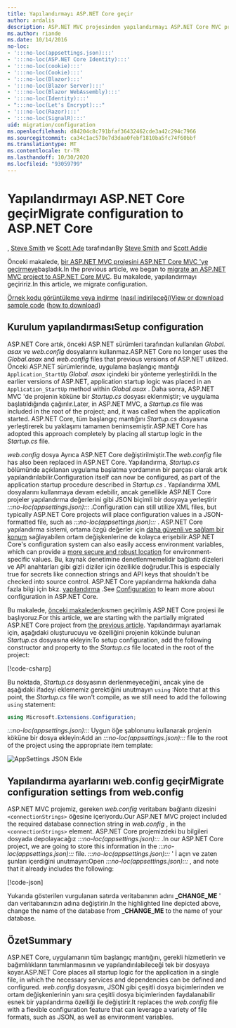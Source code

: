 ```yaml
---
title: Yapılandırmayı ASP.NET Core geçir
author: ardalis
description: ASP.NET MVC projesinden yapılandırmayı ASP.NET Core MVC projesine geçirmeyi öğrenin.
ms.author: riande
ms.date: 10/14/2016
no-loc:
- ':::no-loc(appsettings.json):::'
- ':::no-loc(ASP.NET Core Identity):::'
- ':::no-loc(cookie):::'
- ':::no-loc(Cookie):::'
- ':::no-loc(Blazor):::'
- ':::no-loc(Blazor Server):::'
- ':::no-loc(Blazor WebAssembly):::'
- ':::no-loc(Identity):::'
- ":::no-loc(Let's Encrypt):::"
- ':::no-loc(Razor):::'
- ':::no-loc(SignalR):::'
uid: migration/configuration
ms.openlocfilehash: d84204c8c791bfaf36432462cde3a42c294c7966
ms.sourcegitcommit: ca34c1ac578e7d3daa0febf1810ba5fc74f60bbf
ms.translationtype: MT
ms.contentlocale: tr-TR
ms.lasthandoff: 10/30/2020
ms.locfileid: "93059799"
---
```

# <a name="migrate-configuration-to-aspnet-core"></a><span data-ttu-id="d4342-103">Yapılandırmayı ASP.NET Core geçir</span><span class="sxs-lookup"><span data-stu-id="d4342-103">Migrate configuration to ASP.NET Core</span></span>

<span data-ttu-id="d4342-104">, [Steve Smith](https://ardalis.com/) ve [Scott Ade](https://scottaddie.com) tarafından</span><span class="sxs-lookup"><span data-stu-id="d4342-104">By [Steve Smith](https://ardalis.com/) and [Scott Addie](https://scottaddie.com)</span></span>

<span data-ttu-id="d4342-105">Önceki makalede, [bir ASP.NET MVC projesini ASP.NET Core MVC 'ye geçirmeye](xref:migration/mvc)başladık.</span><span class="sxs-lookup"><span data-stu-id="d4342-105">In the previous article, we began to [migrate an ASP.NET MVC project to ASP.NET Core MVC](xref:migration/mvc).</span></span> <span data-ttu-id="d4342-106">Bu makalede, yapılandırmayı geçiririz.</span><span class="sxs-lookup"><span data-stu-id="d4342-106">In this article, we migrate configuration.</span></span>

<span data-ttu-id="d4342-107">[Örnek kodu görüntüleme veya indirme](https://github.com/dotnet/AspNetCore.Docs/tree/master/aspnetcore/migration/configuration/samples) ([nasıl indirileceği](xref:index#how-to-download-a-sample))</span><span class="sxs-lookup"><span data-stu-id="d4342-107">[View or download sample code](https://github.com/dotnet/AspNetCore.Docs/tree/master/aspnetcore/migration/configuration/samples) ([how to download](xref:index#how-to-download-a-sample))</span></span>

## <a name="setup-configuration"></a><span data-ttu-id="d4342-108">Kurulum yapılandırması</span><span class="sxs-lookup"><span data-stu-id="d4342-108">Setup configuration</span></span>

<span data-ttu-id="d4342-109">ASP.NET Core artık, önceki ASP.NET sürümleri tarafından kullanılan *Global. asax* ve *web.config* dosyalarını kullanmaz.</span><span class="sxs-lookup"><span data-stu-id="d4342-109">ASP.NET Core no longer uses the *Global.asax* and *web.config* files that previous versions of ASP.NET utilized.</span></span> <span data-ttu-id="d4342-110">Önceki ASP.NET sürümlerinde, uygulama başlangıç mantığı `Application_StartUp` *Global. asax* içindeki bir yönteme yerleştirildi.</span><span class="sxs-lookup"><span data-stu-id="d4342-110">In the earlier versions of ASP.NET, application startup logic was placed in an `Application_StartUp` method within *Global.asax* .</span></span> <span data-ttu-id="d4342-111">Daha sonra, ASP.NET MVC 'de projenin köküne bir *Startup.cs* dosyası eklenmiştir; ve uygulama başlatıldığında çağırılır.</span><span class="sxs-lookup"><span data-stu-id="d4342-111">Later, in ASP.NET MVC, a *Startup.cs* file was included in the root of the project; and, it was called when the application started.</span></span> <span data-ttu-id="d4342-112">ASP.NET Core, tüm başlangıç mantığını *Startup.cs* dosyasına yerleştirerek bu yaklaşımı tamamen benimsemiştir.</span><span class="sxs-lookup"><span data-stu-id="d4342-112">ASP.NET Core has adopted this approach completely by placing all startup logic in the *Startup.cs* file.</span></span>

<span data-ttu-id="d4342-113">*web.config* dosya Ayrıca ASP.NET Core değiştirilmiştir.</span><span class="sxs-lookup"><span data-stu-id="d4342-113">The *web.config* file has also been replaced in ASP.NET Core.</span></span> <span data-ttu-id="d4342-114">Yapılandırma, *Startup.cs* bölümünde açıklanan uygulama başlatma yordamının bir parçası olarak artık yapılandırılabilir.</span><span class="sxs-lookup"><span data-stu-id="d4342-114">Configuration itself can now be configured, as part of the application startup procedure described in *Startup.cs* .</span></span> <span data-ttu-id="d4342-115">Yapılandırma XML dosyalarını kullanmaya devam edebilir, ancak genellikle ASP.NET Core projeler yapılandırma değerlerini gibi JSON biçimli bir dosyaya yerleştirir *:::no-loc(appsettings.json):::* .</span><span class="sxs-lookup"><span data-stu-id="d4342-115">Configuration can still utilize XML files, but typically ASP.NET Core projects will place configuration values in a JSON-formatted file, such as *:::no-loc(appsettings.json):::* .</span></span> <span data-ttu-id="d4342-116">ASP.NET Core yapılandırma sistemi, ortama özgü değerler için [daha güvenli ve sağlam bir konum](xref:security/app-secrets) sağlayabilen ortam değişkenlerine de kolayca erişebilir.</span><span class="sxs-lookup"><span data-stu-id="d4342-116">ASP.NET Core's configuration system can also easily access environment variables, which can provide a [more secure and robust location](xref:security/app-secrets) for environment-specific values.</span></span> <span data-ttu-id="d4342-117">Bu, kaynak denetimine denetlenmemelidir bağlantı dizeleri ve API anahtarları gibi gizli diziler için özellikle doğrudur.</span><span class="sxs-lookup"><span data-stu-id="d4342-117">This is especially true for secrets like connection strings and API keys that shouldn't be checked into source control.</span></span> <span data-ttu-id="d4342-118">ASP.NET Core yapılandırma hakkında daha fazla bilgi için bkz. [yapılandırma](xref:fundamentals/configuration/index) .</span><span class="sxs-lookup"><span data-stu-id="d4342-118">See [Configuration](xref:fundamentals/configuration/index) to learn more about configuration in ASP.NET Core.</span></span>

<span data-ttu-id="d4342-119">Bu makalede, [önceki makaleden](xref:migration/mvc)kısmen geçirilmiş ASP.NET Core projesi ile başlıyoruz.</span><span class="sxs-lookup"><span data-stu-id="d4342-119">For this article, we are starting with the partially migrated ASP.NET Core project from [the previous article](xref:migration/mvc).</span></span> <span data-ttu-id="d4342-120">Yapılandırmayı ayarlamak için, aşağıdaki oluşturucuyu ve özelliğini projenin kökünde bulunan *Startup.cs* dosyasına ekleyin:</span><span class="sxs-lookup"><span data-stu-id="d4342-120">To setup configuration, add the following constructor and property to the *Startup.cs* file located in the root of the project:</span></span>

[!code-csharp[](configuration/samples/WebApp1/src/WebApp1/Startup.cs?range=11-16)]

<span data-ttu-id="d4342-121">Bu noktada, *Startup.cs* dosyasının derlenmeyeceğini, ancak yine de aşağıdaki ifadeyi eklememiz gerektiğini unutmayın `using` :</span><span class="sxs-lookup"><span data-stu-id="d4342-121">Note that at this point, the *Startup.cs* file won't compile, as we still need to add the following `using` statement:</span></span>

```csharp
using Microsoft.Extensions.Configuration;
```

<span data-ttu-id="d4342-122">*:::no-loc(appsettings.json):::* Uygun öğe şablonunu kullanarak projenin köküne bir dosya ekleyin:</span><span class="sxs-lookup"><span data-stu-id="d4342-122">Add an *:::no-loc(appsettings.json):::* file to the root of the project using the appropriate item template:</span></span>

![AppSettings JSON Ekle](configuration/_static/add-appsettings-json.png)

## <a name="migrate-configuration-settings-from-webconfig"></a><span data-ttu-id="d4342-124">Yapılandırma ayarlarını web.config geçir</span><span class="sxs-lookup"><span data-stu-id="d4342-124">Migrate configuration settings from web.config</span></span>

<span data-ttu-id="d4342-125">ASP.NET MVC projemiz, gereken *web.config* veritabanı bağlantı dizesini `<connectionStrings>` öğesine içeriyordu.</span><span class="sxs-lookup"><span data-stu-id="d4342-125">Our ASP.NET MVC project included the required database connection string in *web.config* , in the `<connectionStrings>` element.</span></span> <span data-ttu-id="d4342-126">ASP.NET Core projemizdeki bu bilgileri dosyada depolayacağız *:::no-loc(appsettings.json):::* .</span><span class="sxs-lookup"><span data-stu-id="d4342-126">In our ASP.NET Core project, we are going to store this information in the *:::no-loc(appsettings.json):::* file.</span></span> <span data-ttu-id="d4342-127">*:::no-loc(appsettings.json):::* ' İ açın ve zaten şunları içerdiğini unutmayın:</span><span class="sxs-lookup"><span data-stu-id="d4342-127">Open *:::no-loc(appsettings.json):::* , and note that it already includes the following:</span></span>

[!code-json[](../migration/configuration/samples/WebApp1/src/WebApp1/:::no-loc(appsettings.json):::?highlight=4)]

<span data-ttu-id="d4342-128">Yukarıda gösterilen vurgulanan satırda veritabanının adını **_CHANGE_ME** ' dan veritabanınızın adına değiştirin.</span><span class="sxs-lookup"><span data-stu-id="d4342-128">In the highlighted line depicted above, change the name of the database from **_CHANGE_ME** to the name of your database.</span></span>

## <a name="summary"></a><span data-ttu-id="d4342-129">Özet</span><span class="sxs-lookup"><span data-stu-id="d4342-129">Summary</span></span>

<span data-ttu-id="d4342-130">ASP.NET Core, uygulamanın tüm başlangıç mantığını, gerekli hizmetlerin ve bağımlılıkların tanımlanmasının ve yapılandırılabileceği tek bir dosyaya koyar.</span><span class="sxs-lookup"><span data-stu-id="d4342-130">ASP.NET Core places all startup logic for the application in a single file, in which the necessary services and dependencies can be defined and configured.</span></span> <span data-ttu-id="d4342-131">*web.config* dosyasını, JSON gibi çeşitli dosya biçimlerinden ve ortam değişkenlerinin yanı sıra çeşitli dosya biçimlerinden faydalanabilir esnek bir yapılandırma özelliği ile değiştirir.</span><span class="sxs-lookup"><span data-stu-id="d4342-131">It replaces the *web.config* file with a flexible configuration feature that can leverage a variety of file formats, such as JSON, as well as environment variables.</span></span>
